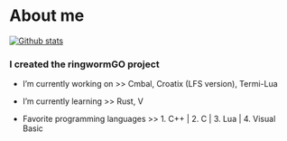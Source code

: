 # About me

[![Github stats](https://github-readme-stats.vercel.app/api?username=anuraghazra)](https://github.com/anuraghazra/github-readme-stats)

### I created the ringwormGO project

-  I’m currently working on  >>
        Cmbal, Croatix (LFS version), Termi-Lua
        
-  I’m currently learning >>
            Rust, V
-  Favorite programming languages >>
       1. C++ |
       2. C   |
       3. Lua |
       4. Visual Basic
